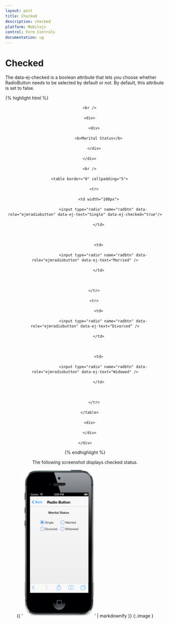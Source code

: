 ```yaml
---
layout: post
title: Checked
description: checked 
platform: Mobilejs
control: Form Controls
documentation: ug
---
```


# Checked 

The data-ej-checked is a boolean attribute that lets you choose whether RadioButton needs to be selected by default or not. By default, this attribute is set to false.

{% highlight html %}



<div align="center">

        <br />

        <div>

            <div>

                <b>Marital Status</b>

            </div>

        </div>

        <br />

        <table border="0" cellpadding="5">

            <tr>

                <td width="100px">

                    <input type="radio" name="radbtn" data-role="ejmradiobutton" data-ej-text="Single" data-ej-checked="true"/>

                </td>



                <td>

                    <input type="radio" name="radbtn" data-role="ejmradiobutton" data-ej-text="Married" />

                </td>



            </tr>

            <tr>

                <td>

                    <input type="radio" name="radbtn" data-role="ejmradiobutton" data-ej-text="Divorced" />

                </td>



                <td>

                    <input type="radio" name="radbtn" data-role="ejmradiobutton" data-ej-text="Widowed" />

                </td>



            </tr>

        </table>

        <div>

        </div>

    </div>



{% endhighlight %}



The following screenshot displays checked status.

{{ '![C:/Users/deepal/AppData/Local/Temp/SNAGHTML2022239a.PNG](Checked_images/Checked_img1.png)' | markdownify }}
{:.image }


